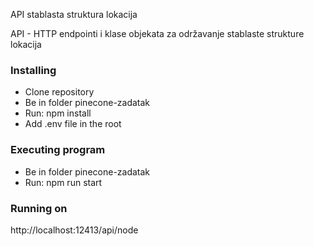 API stablasta struktura lokacija

API - HTTP endpointi i klase objekata za održavanje stablaste strukture lokacija

### Installing

* Clone repository
* Be in folder pinecone-zadatak
* Run: npm install
* Add .env file in the root

### Executing program
* Be in folder pinecone-zadatak
* Run: npm run start

### Running on
http://localhost:12413/api/node

